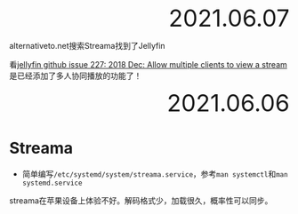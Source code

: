 <div style="text-align:right; font-size:3em;">2021.06.07</div>

alternativeto.net搜索Streama找到了Jellyfin

看[jellyfin github issue 227: 2018 Dec: Allow multiple clients to view a stream](https://github.com/jellyfin/jellyfin/issues/227)是已经添加了多人协同播放的功能了！

<div style="text-align:right; font-size:3em;">2021.06.06</div>

# Streama

* 简单编写`/etc/systemd/system/streama.service`，参考`man systemctl`和`man systemd.service`

streama在苹果设备上体验不好。解码格式少，加载很久，概率性可以同步。